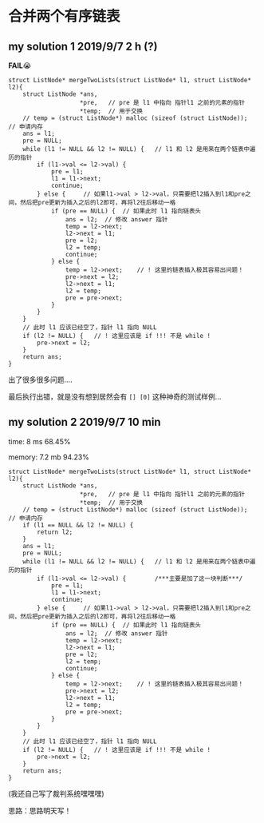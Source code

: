 # 合并两个有序链表

## my solution 1    2019/9/7    2 h (?)

**FAIL**😭

```
struct ListNode* mergeTwoLists(struct ListNode* l1, struct ListNode* l2){
    struct ListNode *ans, 
                    *pre,   // pre 是 l1 中指向 指针l1 之前的元素的指针
                    *temp;  // 用于交换
    // temp = (struct ListNode*) malloc (sizeof (struct ListNode));  // 申请内存
    ans = l1;
    pre = NULL;
    while (l1 != NULL && l2 != NULL) {   // l1 和 l2 是用来在两个链表中遍历的指针
        if (l1->val <= l2->val) {
            pre = l1;
            l1 = l1->next;
            continue;
        } else {     // 如果l1->val > l2->val，只需要把l2插入到l1和pre之间，然后把pre更新为插入之后的l2即可，再将l2往后移动一格
            if (pre == NULL) {  // 如果此时 l1 指向链表头
                ans = l2;  // 修改 answer 指针
                temp = l2->next;
                l2->next = l1;
                pre = l2;
                l2 = temp;
                continue;
            } else {
                temp = l2->next;    // ! 这里的链表插入极其容易出问题！
                pre->next = l2;
                l2->next = l1;
                l2 = temp;
                pre = pre->next;
            }
        }
    }
    // 此时 l1 应该已经空了，指针 l1 指向 NULL
    if (l2 != NULL) {   // ! 这里应该是 if !!! 不是 while !
        pre->next = l2;
    }
    return ans;
}
```

出了很多很多问题....

最后执行出错，就是没有想到居然会有
``` [] [0] ```
这种神奇的测试样例...


## my solution 2    2019/9/7    10 min

time: 8 ms  68.45%

memory: 7.2 mb  94.23%

```
struct ListNode* mergeTwoLists(struct ListNode* l1, struct ListNode* l2){
    struct ListNode *ans, 
                    *pre,   // pre 是 l1 中指向 指针l1 之前的元素的指针
                    *temp;  // 用于交换
    // temp = (struct ListNode*) malloc (sizeof (struct ListNode));  // 申请内存
    if (l1 == NULL && l2 != NULL) {
        return l2;
    }
    ans = l1;
    pre = NULL;
    while (l1 != NULL && l2 != NULL) {   // l1 和 l2 是用来在两个链表中遍历的指针
        if (l1->val <= l2->val) {        /***主要是加了这一块判断***/
            pre = l1;
            l1 = l1->next;
            continue;
        } else {     // 如果l1->val > l2->val，只需要把l2插入到l1和pre之间，然后把pre更新为插入之后的l2即可，再将l2往后移动一格
            if (pre == NULL) {  // 如果此时 l1 指向链表头
                ans = l2;  // 修改 answer 指针
                temp = l2->next;
                l2->next = l1;
                pre = l2;
                l2 = temp;
                continue;
            } else {
                temp = l2->next;    // ! 这里的链表插入极其容易出问题！
                pre->next = l2;
                l2->next = l1;
                l2 = temp;
                pre = pre->next;
            }
        }
    }
    // 此时 l1 应该已经空了，指针 l1 指向 NULL
    if (l2 != NULL) {   // ! 这里应该是 if !!! 不是 while !
        pre->next = l2;
    }
    return ans;
}
```

(我还自己写了裁判系统嘿嘿嘿)

思路：思路明天写！